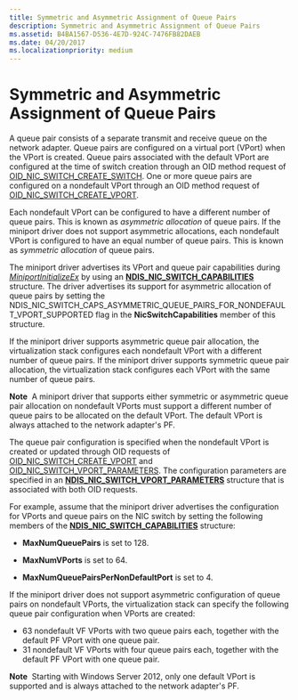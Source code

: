 ```yaml
---
title: Symmetric and Asymmetric Assignment of Queue Pairs
description: Symmetric and Asymmetric Assignment of Queue Pairs
ms.assetid: B4BA1567-D536-4E7D-924C-7476FB82DAEB
ms.date: 04/20/2017
ms.localizationpriority: medium
---
```


# Symmetric and Asymmetric Assignment of Queue Pairs


A queue pair consists of a separate transmit and receive queue on the network adapter. Queue pairs are configured on a virtual port (VPort) when the VPort is created. Queue pairs associated with the default VPort are configured at the time of switch creation through an OID method request of [OID\_NIC\_SWITCH\_CREATE\_SWITCH](https://msdn.microsoft.com/library/windows/hardware/hh451815). One or more queue pairs are configured on a nondefault VPort through an OID method request of [OID\_NIC\_SWITCH\_CREATE\_VPORT](https://msdn.microsoft.com/library/windows/hardware/hh451816).

Each nondefault VPort can be configured to have a different number of queue pairs. This is known as *asymmetric allocation* of queue pairs. If the miniport driver does not support asymmetric allocations, each nondefault VPort is configured to have an equal number of queue pairs. This is known as *symmetric allocation* of queue pairs.

The miniport driver advertises its VPort and queue pair capabilities during [*MiniportInitializeEx*](https://msdn.microsoft.com/library/windows/hardware/ff559389) by using an [**NDIS\_NIC\_SWITCH\_CAPABILITIES**](https://msdn.microsoft.com/library/windows/hardware/ff566583) structure. The driver advertises its support for asymmetric allocation of queue pairs by setting the NDIS\_NIC\_SWITCH\_CAPS\_ASYMMETRIC\_QUEUE\_PAIRS\_FOR\_NONDEFAULT\_VPORT\_SUPPORTED flag in the **NicSwitchCapabilities** member of this structure.

If the miniport driver supports asymmetric queue pair allocation, the virtualization stack configures each nondefault VPort with a different number of queue pairs. If the miniport driver supports symmetric queue pair allocation, the virtualization stack configures each VPort with the same number of queue pairs.

**Note**  A miniport driver that supports either symmetric or asymmetric queue pair allocation on nondefault VPorts must support a different number of queue pairs to be allocated on the default VPort. The default VPort is always attached to the network adapter's PF.

 

The queue pair configuration is specified when the nondefault VPort is created or updated through OID requests of [OID\_NIC\_SWITCH\_CREATE\_VPORT](https://msdn.microsoft.com/library/windows/hardware/hh451816) and [OID\_NIC\_SWITCH\_VPORT\_PARAMETERS](https://msdn.microsoft.com/library/windows/hardware/hh451825). The configuration parameters are specified in an [**NDIS\_NIC\_SWITCH\_VPORT\_PARAMETERS**](https://msdn.microsoft.com/library/windows/hardware/hh451597) structure that is associated with both OID requests.

For example, assume that the miniport driver advertises the configuration for VPorts and queue pairs on the NIC switch by setting the following members of the [**NDIS\_NIC\_SWITCH\_CAPABILITIES**](https://msdn.microsoft.com/library/windows/hardware/ff566583) structure:

-   **MaxNumQueuePairs** is set to 128.

-   **MaxNumVPorts** is set to 64.

-   **MaxNumQueuePairsPerNonDefaultPort** is set to 4.

If the miniport driver does not support asymmetric configuration of queue pairs on nondefault VPorts, the virtualization stack can specify the following queue pair configuration when VPorts are created:

-   63 nondefault VF VPorts with two queue pairs each, together with the default PF VPort with one queue pair.
-   31 nondefault VF VPorts with four queue pairs each, together with the default PF VPort with one queue pair.

**Note**  Starting with Windows Server 2012, only one default VPort is supported and is always attached to the network adapter's PF.

 

 

 





